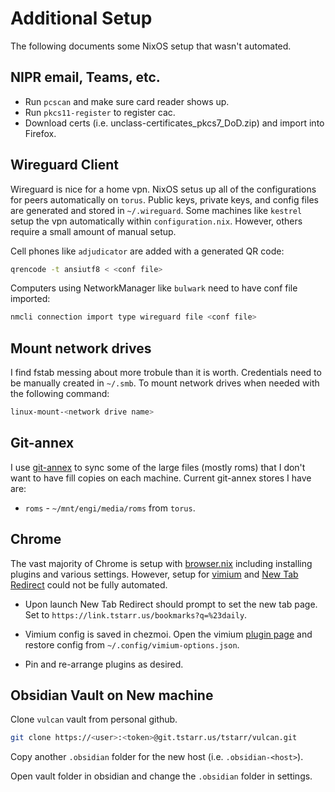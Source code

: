 # Additional Setup

The following documents some NixOS setup that wasn't automated.

## NIPR email, Teams, etc.

- Run `pcscan` and make sure card reader shows up.
- Run `pkcs11-register` to register cac.
- Download certs (i.e. unclass-certificates_pkcs7_DoD.zip) and import into Firefox.

## Wireguard Client

Wireguard is nice for a home vpn. NixOS setus up all of the configurations for 
peers automatically on `torus`. Public keys, private keys, and config files are
generated and stored in `~/.wireguard`. Some machines like `kestrel` setup the 
vpn automatically within `configuration.nix`. However, others require a small
amount of manual setup.

Cell phones like `adjudicator` are added with a generated QR code:

```bash
qrencode -t ansiutf8 < <conf file>
```

Computers using NetworkManager like `bulwark` need to have conf file imported:

```bash
nmcli connection import type wireguard file <conf file>
```

## Mount network drives

I find fstab messing about more trobule than it is worth. Credentials need to be 
manually created in `~/.smb`. To mount network drives when needed with the 
following command:

```bash
linux-mount-<network drive name>
```

## Git-annex

I use [git-annex](https://git-annex.branchable.com/walkthrough/) to sync some 
of the large files (mostly roms) that I don't want to have fill copies on each 
machine. Current git-annex stores I have are:

- `roms` - `~/mnt/engi/media/roms` from `torus`.

## Chrome

The vast majority of Chrome is setup with [browser.nix](./modules/desktop/browser.nix)
including installing plugins and various settings. However, setup for [vimium](https://chromewebstore.google.com/detail/vimium/dbepggeogbaibhgnhhndojpepiihcmeb)
and [New Tab Redirect](https://chromewebstore.google.com/detail/new-tab-redirect/icpgjfneehieebagbmdbhnlpiopdcmna)
could not be fully automated.

- Upon launch New Tab Redirect should prompt to set the new tab page. 
Set to `https://link.tstarr.us/bookmarks?q=%23daily`.

- Vimium config is saved in chezmoi. Open the vimium [plugin page](chrome-extension://dbepggeogbaibhgnhhndojpepiihcmeb/pages/options.html)
and restore config from `~/.config/vimium-options.json`.

- Pin and re-arrange plugins as desired.

## Obsidian Vault on New machine

Clone `vulcan` vault from personal github.

```bash
git clone https://<user>:<token>@git.tstarr.us/tstarr/vulcan.git
```

Copy another `.obsidian` folder for the new host (i.e. `.obsidian-<host>`).

Open vault folder in obsidian and change the `.obsidian` folder in settings.
